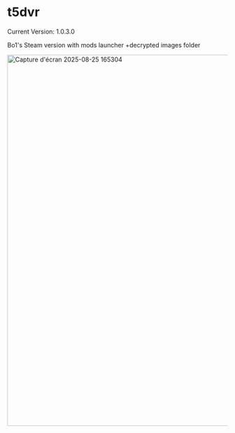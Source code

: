 # t5dvr

Current Version: 1.0.3.0

Bo1's Steam version with mods launcher +decrypted images folder

<img width="1400" height="850" alt="Capture d'écran 2025-08-25 165304" src="https://github.com/user-attachments/assets/074217f9-330f-4edc-8941-c561df260383" />

